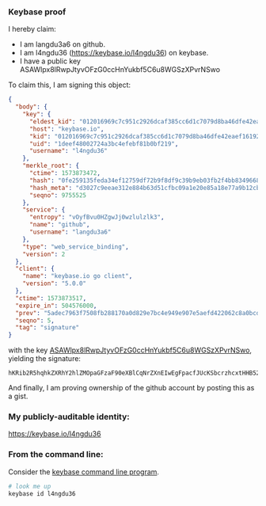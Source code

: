 ### Keybase proof

I hereby claim:

  * I am langdu3a6 on github.
  * I am l4ngdu36 (https://keybase.io/l4ngdu36) on keybase.
  * I have a public key ASAWlpx8lRwpJtyvOFzG0ccHnYukbf5C6u8WGSzXPvrNSwo

To claim this, I am signing this object:

```json
{
  "body": {
    "key": {
      "eldest_kid": "012016969c7c951c2926dcaf385cc6d1c7079d8ba46dfe42eaef16192cd73efacd4b0a",
      "host": "keybase.io",
      "kid": "012016969c7c951c2926dcaf385cc6d1c7079d8ba46dfe42eaef16192cd73efacd4b0a",
      "uid": "1deef48002724a3bc4efebf81b0bf219",
      "username": "l4ngdu36"
    },
    "merkle_root": {
      "ctime": 1573873472,
      "hash": "0fe259135feda34ef12759df72b9f8df9c39b9eb03fb2f4bb8349668c7982b38e1c1e5168348dc34afa62ad59b6d43e4117ed90f2228f8ba3ae7ce5b4c612c4c",
      "hash_meta": "d3027c9eeae312e884b63d51cfbc09a1e20e85a18e77a9b12cb6aebd902f7231",
      "seqno": 9755525
    },
    "service": {
      "entropy": "vOyfBvu0HZgwJj0wzlulzlk3",
      "name": "github",
      "username": "langdu3a6"
    },
    "type": "web_service_binding",
    "version": 2
  },
  "client": {
    "name": "keybase.io go client",
    "version": "5.0.0"
  },
  "ctime": 1573873517,
  "expire_in": 504576000,
  "prev": "5adec7963f7508fb288170a0d829e7bc4e949e907e5aefd422062c8a0bcd0f00",
  "seqno": 5,
  "tag": "signature"
}
```

with the key [ASAWlpx8lRwpJtyvOFzG0ccHnYukbf5C6u8WGSzXPvrNSwo](https://keybase.io/l4ngdu36), yielding the signature:

```
hKRib2R5hqhkZXRhY2hlZMOpaGFzaF90eXBlCqNrZXnEIwEgFpacfJUcKSbcrzhcxtHHB52LpG3+QurvFhks1z76zUsKp3BheWxvYWTESpcCBcQgWt7Hlj91CPsogXCg2CnnvE6UnpB+Wu/UIgYsigvNDwDEIEClrJV+ZcfzbErI7Ek7FfJHGQgJlYPXv8EtfTP3iJjMAgHCo3NpZ8RAVJxcA40sWF69KMeQS0MsYRk75iThNCIiBjR8oYcw81X0ne7gNrXS8fIRrF8VkV2kW3/E3GscFTtbvDnclISCAKhzaWdfdHlwZSCkaGFzaIKkdHlwZQildmFsdWXEIFjjWMZIhtoET85ua9emxbDIud2DjbH4wBSILhrCqSAOo3RhZ80CAqd2ZXJzaW9uAQ==

```

And finally, I am proving ownership of the github account by posting this as a gist.

### My publicly-auditable identity:

https://keybase.io/l4ngdu36

### From the command line:

Consider the [keybase command line program](https://keybase.io/download).

```bash
# look me up
keybase id l4ngdu36
```
